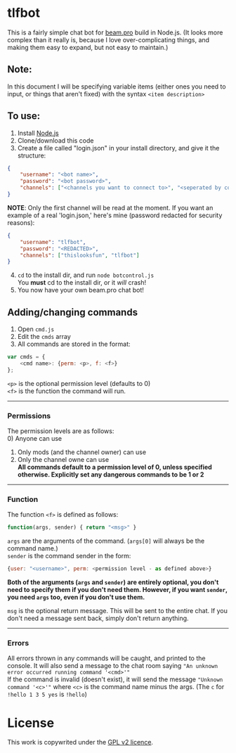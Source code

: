 # tlfbot

This is a fairly simple chat bot for [beam.pro](http://beam.pro) build in Node.js. (It looks more complex than it really is, because I love over-complicating things, and making them easy to expand, but not easy to maintain.)

## Note:
In this document I will be specifying variable items (either ones you need to input, or things that aren't fixed) with the syntax `<item description>`

## To use:
1. Install [Node.js](https://nodejs.org/)
2. Clone/download this code
3. Create a file called "login.json" in your install directory, and give it the structure:
```json
{
	"username": "<bot name>",
	"password": "<bot password>",
	"channels": ["<channels you want to connect to>", "<seperated by commas>"]
}
```
**NOTE**: Only the first channel will be read at the moment.
If you want an example of a real 'login.json,' here's mine (password redacted for security reasons):
```json
{
	"username": "tlfbot",
	"password": "<REDACTED>",
	"channels": ["thislooksfun", "tlfbot"]
}
```
4. `cd` to the install dir, and run `node botcontrol.js`  
You **must** cd to the install dir, or it *will* crash!
5. You now have your own beam.pro chat bot!

## Adding/changing commands
1. Open `cmd.js`
2. Edit the `cmds` array
3. All commands are stored in the format:
```js
var cmds = {
	<cmd name>: {perm: <p>, f: <f>}
};
```
`<p>` is the optional permission level (defaults to 0)  
`<f>` is the function the command will run.

---

### Permissions
The permission levels are as follows:  
0) Anyone can use  
1) Only mods (and the channel owner) can use  
3) Only the channel owne can use  
**All commands default to a permission level of 0, unless specified otherwise. Explicitly set any dangerous commands to be 1 or 2**

---

### Function
The function `<f>` is defined as follows:
```js
function(args, sender) { return "<msg>" }
```
`args` are the arguments of the command. (`args[0]` will always be the command name.)  
`sender` is the command sender in the form:
```js
{user: "<username>", perm: <permission level - as defined above>}
```
**Both of the arguments (`args` and `sender`) are entirely optional, you don't need to specify them if you don't need them. However, if you want `sender`, you need `args` too, even if you don't use them.**

`msg` is the optional return message. This will be sent to the entire chat. If you don't need a message sent back, simply don't return anything.

---

### Errors
All errors thrown in any commands will be caught, and printed to the console. It will also send a message to the chat room saying `"An unknown error occurred running command '<cmd>'"`  
If the command is invalid (doesn't exist), it will send the message `"Unknown command '<c>'"` where `<c>` is the command name minus the args. (The `c` for `!hello 1 3 5 yes` is `!hello`)

# License
This work is copywrited under the [GPL v2 licence](http://github.com/thislooksfun/tlfbot).
